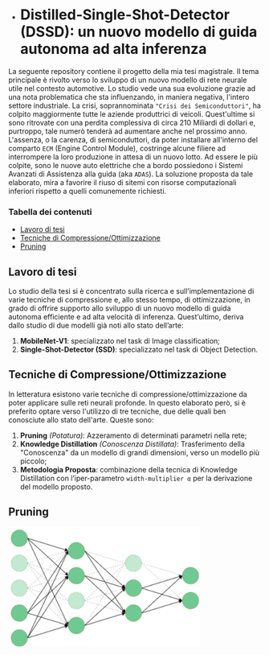 * # Distilled-Single-Shot-Detector (DSSD): un nuovo modello di guida autonoma ad alta inferenza
La seguente repository contiene il progetto della mia tesi magistrale. Il tema principale è rivolto verso lo sviluppo di un nuovo modello di rete neurale utile nel contesto automotive.
Lo studio vede una sua evoluzione grazie ad una nota problematica che sta influenzando, in maniera negativa, l'intero settore industriale. La crisi, soprannominata `"Crisi dei Semiconduttori"`, ha colpito maggiormente tutte le aziende produttrici di veicoli. Quest'ultime si sono ritrovate con una perdita complessiva di circa 210 Miliardi di dollari e, purtroppo, tale numerò tenderà ad aumentare anche nel prossimo anno. 
L'assenza, o la carenza, di semiconduttori, da poter installare all'interno del comparto `ECM` (Engine Control Module), costringe alcune filiere ad interrompere la loro produzione in attesa di un nuovo lotto. 
Ad essere le più colpite, sono le nuove auto elettriche che a bordo possiedono i Sistemi Avanzati di Assistenza alla guida (aka `ADAS`).
La soluzione proposta da tale elaborato, mira a favorire il riuso di sitemi con risorse computazionali inferiori rispetto a quelli comunemente richiesti. 

### Tabella dei contenuti
* [Lavoro di tesi](#thesis-job)
* [Tecniche di Compressione/Ottimizzazione](#techniques)
* [Pruning](#pruning)



## Lavoro di tesi

Lo studio della tesi si è concentrato sulla ricerca e sull’implementazione di varie tecniche di compressione e, allo stesso tempo, di ottimizzazione, in grado di offrire supporto allo sviluppo di un nuovo modello di guida autonoma efficiente e ad alta velocità di inferenza.
Quest’ultimo, deriva dallo studio di due modelli già noti allo stato dell’arte:
1. **MobileNet-V1**: specializzato nel task di Image classification;
2. **Single-Shot-Detector (SSD)**: specializzato nel task di Object Detection.

## Tecniche di Compressione/Ottimizzazione

In letteratura esistono varie tecniche di compressione/ottimizzazione da poter applicare sulle reti neurali profonde. In questo elaborato però, si è preferito optare verso l'utilizzo di tre tecniche, due delle quali ben conosciute allo stato dell'arte. Queste sono:
1. **Pruning** *(Potatura)*: Azzeramento di determinati parametri nella rete;
2. **Knowledge Distillation** *(Conoscenza Distillata)*: Trasferimento della "Conoscenza" da un modello di grandi dimensioni, verso un modello più piccolo;
3. **Metodologia Proposta**: combinazione della tecnica di Knowledge Distillation con l’iper-parametro `width-multiplier α` per la derivazione del modello proposto.

## Pruning
<img src="https://github.com/flavioforenza/thesis_latex/blob/main/images/pruning%20no%20name.png">


